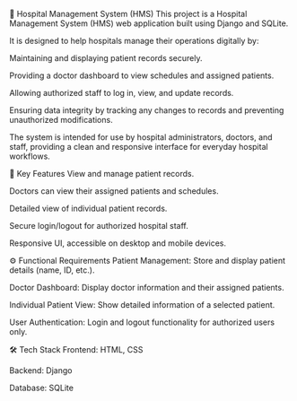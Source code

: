   🏥 Hospital Management System (HMS)
This project is a Hospital Management System (HMS) web application built using Django and SQLite.

It is designed to help hospitals manage their operations digitally by:

Maintaining and displaying patient records securely.

Providing a doctor dashboard to view schedules and assigned patients.

Allowing authorized staff to log in, view, and update records.

Ensuring data integrity by tracking any changes to records and preventing unauthorized modifications.

The system is intended for use by hospital administrators, doctors, and staff, providing a clean and responsive interface for everyday hospital workflows.

📝 Key Features
View and manage patient records.

Doctors can view their assigned patients and schedules.

Detailed view of individual patient records.

Secure login/logout for authorized hospital staff.

Responsive UI, accessible on desktop and mobile devices.

⚙️ Functional Requirements
Patient Management: Store and display patient details (name, ID, etc.).

Doctor Dashboard: Display doctor information and their assigned patients.

Individual Patient View: Show detailed information of a selected patient.

User Authentication: Login and logout functionality for authorized users only.

🛠️ Tech Stack
Frontend: HTML, CSS

Backend: Django

Database: SQLite


